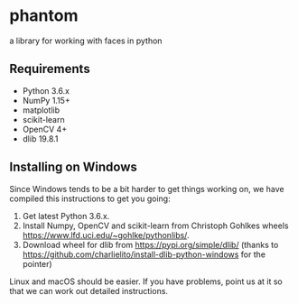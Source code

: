 # phantom
a library for working with faces in python

## Requirements
* Python 3.6.x
* NumPy 1.15+
* matplotlib
* scikit-learn
* OpenCV 4+
* dlib 19.8.1

## Installing on Windows
Since Windows tends to be a bit harder to get things working on, we have
compiled this instructions to get you going:

1. Get latest Python 3.6.x.
2. Install Numpy, OpenCV and scikit-learn from Christoph Gohlkes wheels 
https://www.lfd.uci.edu/~gohlke/pythonlibs/.
3. Download wheel for dlib from https://pypi.org/simple/dlib/ (thanks to
https://github.com/charlielito/install-dlib-python-windows for the pointer)

Linux and macOS should be easier. If you have problems, point us at it so that
we can work out detailed instructions.
